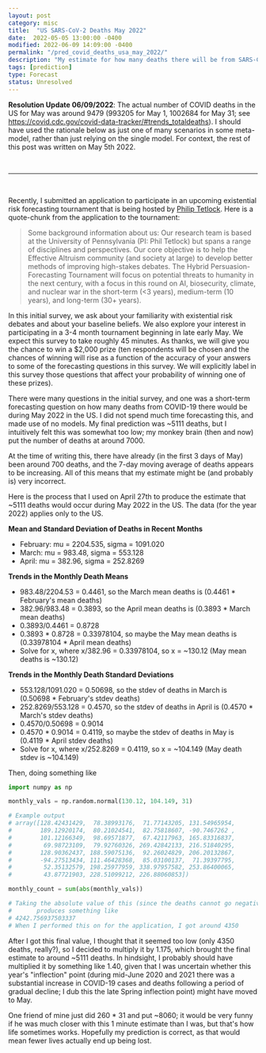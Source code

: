 ```yaml
---
layout: post
category: misc
title:  "US SARS-CoV-2 Deaths May 2022"
date:  2022-05-05 13:00:00 -0400
modified: 2022-06-09 14:09:00 -0400
permalink: "/pred_covid_deaths_usa_may_2022/"
description: "My estimate for how many deaths there will be from SARS-CoV-2 during the month of May 2022."
tags: [prediction]
type: Forecast
status: Unresolved
---
```



__Resolution Update 06/09/2022__: The actual number of COVID deaths in the US for May was around 9479 (993205 for May 1, 1002684 for May 31; see <https://covid.cdc.gov/covid-data-tracker/#trends_totaldeaths>). I should have used the rationale below as just one of many scenarios in some meta-model, rather than just relying on the single model. For context, the rest of this post was written on May 5th 2022. 

<br>

---

<br>

Recently, I submitted an application to participate in an upcoming existential risk forecasting tournament that is being hosted by [Philip Tetlock][tetlock]. Here is a quote-chunk from the application to the tournament:

> Some background information about us: Our research team is based at the University of Pennsylvania (PI: Phil Tetlock) but spans a range of disciplines and perspectives. Our core objective is to help the Effective Altruism community (and society at large) to develop better methods of improving high-stakes debates. The Hybrid Persuasion-Forecasting Tournament will focus on potential threats to humanity in the next century, with a focus in this round on AI, biosecurity, climate, and nuclear war in the short-term (<3 years), medium-term (10 years), and long-term (30+ years).
>
In this initial survey, we ask about your familiarity with existential risk debates and about your baseline beliefs. We also explore your interest in participating in a 3-4 month tournament beginning in late early May. We expect this survey to take roughly 45 minutes. As thanks, we will give you the chance to win a $2,000 prize (ten respondents will be chosen and the chances of winning will rise as a function of the accuracy of your answers to some of the forecasting questions in this survey. We will explicitly label in this survey those questions that affect your probability of winning one of these prizes).

There were many questions in the initial survey, and one was a short-term forecasting question on how many deaths from COVID-19 there would be during May 2022 in the US. I did not spend much time forecasting this, and made use of no models. My final prediction was ~5111 deaths, but I intuitively felt this was somewhat too low; my monkey brain (then and now) put the number of deaths at around 7000.

At the time of writing this, there have already (in the first 3 days of May) been around 700 deaths, and the 7-day moving average of deaths appears to be increasing. All of this means that my estimate might be (and probably is) very incorrect.

Here is the process that I used on April 27th to produce the estimate that ~5111 deaths would occur during May 2022 in the US. The data (for the year 2022) applies only to the US.

__Mean and Standard Deviation of Deaths in Recent Months__

- February: mu = 2204.535, sigma = 1091.020
- March: mu = 983.48, sigma = 553.128
- April: mu = 382.96, sigma = 252.8269

__Trends in the Monthly Death Means__

- 983.48/2204.53 = 0.4461, so the March mean deaths is (0.4461 * February's mean deaths)
- 382.96/983.48 = 0.3893, so the April mean deaths is (0.3893 * March mean deaths)
- 0.3893/0.4461 = 0.8728
- 0.3893 * 0.8728 = 0.33978104, so maybe the May mean deaths is (0.33978104 * April mean deaths)
- Solve for x, where x/382.96 = 0.33978104, so x = ~130.12 (May mean deaths is ~130.12)

__Trends in the Monthly Death Standard Deviations__

- 553.128/1091.020 = 0.50698, so the stdev of deaths in March is (0.50698 * February's stdev deaths)
- 252.8269/553.128 = 0.4570, so the stdev of deaths in April is (0.4570 * March's stdev deaths)
- 0.4570/0.50698 = 0.9014
- 0.4570 * 0.9014 = 0.4119, so maybe the stdev of deaths in May is (0.4119 * April stdev deaths)
- Solve for x, where x/252.8269 = 0.4119, so x = ~104.149 (May death stdev is ~104.149)

Then, doing something like

```python
import numpy as np

monthly_vals = np.random.normal(130.12, 104.149, 31)

# Example output
# array([128.42431429,  78.38993176,  71.77143205, 131.54965954,
#        189.12920174,  80.21024541,  82.75818607, -90.7467262 ,
#        101.12166349,  98.69571877,  67.42117963, 165.83316837,
#         69.98723109,  79.92760326, 269.42842133, 216.51840295,
#        128.90362437, 188.59075136,  92.26024829, 206.20132867,
#        -94.27513434, 111.46428368,  85.03100137,  71.39397795,
#         52.35132579, 198.25977959, 338.97957582, 253.86400065,
#         43.87721903, 228.51099212, 226.88060853])

monthly_count = sum(abs(monthly_vals))

# Taking the absolute value of this (since the deaths cannot go negative)
#       produces something like
# 4242.756937503337
# When I performed this on for the application, I got around 4350
```

After I got this final value, I thought that it seemed too low (only 4350 deaths, really?), so I decided to multiply it by 1.175, which brought the final estimate to around ~5111 deaths. In hindsight, I probably should have multiplied it by something like 1.40, given that I was uncertain whether this year's "inflection" point (during mid-June 2020 and 2021 there was a substantial increase in COVID-19 cases and deaths following a period of gradual decline; I dub this the late Spring inflection point) might have moved to May.

One friend of mine just did 260 * 31 and put ~8060; it would be very funny if he was much closer with this 1 minute estimate than I was, but that's how life sometimes works. Hopefully my prediction is correct, as that would mean fewer lives actually end up being lost.

[tetlock]: https://en.wikipedia.org/wiki/Philip_E._Tetlock "https://en.wikipedia.org/wiki/Philip_E._Tetlock"

[cdc]: https://covid.cdc.gov/covid-data-tracker/#trends_dailydeaths "https://covid.cdc.gov/covid-data-tracker/#trends_dailydeaths"
